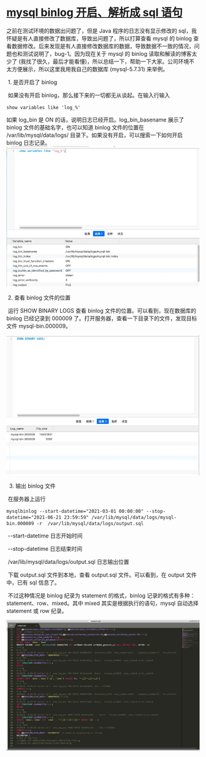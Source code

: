 # [mysql binlog 开启、解析成 sql 语句](https://my.oschina.net/u/4109273/blog/5077873)

之前在测试环境的数据出问题了，但是 Java 程序的日志没有显示修改的 sql，我怀疑是有人直接修改了数据库，导致出问题了，所以打算查看 mysql 的 binlog 查看数据修改。后来发现是有人直接修改数据库的数据，导致数据不一致的情况，问题也和测试说明了，bug-1。因为现在关于 mysql 的 binlog 读取和解读的博客太少了 (我找了很久，最后才能看懂)，所以总结一下，帮助一下大家。公司环境不太方便展示，所以这里我用我自己的数据库 (mysql-5.7.31) 来举例。

​    1. 是否开启了 binlog

​     如果没有开启 binlog，那么接下来的一切都无从谈起。在输入行输入

```
show variables like 'log_%'
```

 如果 log_bin 是 ON 的话，说明日志已经开启。log_bin_basename 展示了 binlog 文件的基础名字，也可以知道 binlog 文件的位置在 /var/lib/mysql/data/logs/ 目录下。如果没有开启，可以搜索一下如何开启 binlog 日志记录。![up-e042417556e1914e5af39b6c64dcb35bf16](../imgs/up-e042417556e1914e5af39b6c64dcb35bf16.webp)

​    2. 查看 binlog 文件的位置

​     运行 SHOW BINARY LOGS 查看 binlog 文件的位置。可以看到，现在数据库的 binlog 已经记录到 000009 了。打开服务器，查看一下目录下的文件，发现目标文件 mysql-bin.000009。

![up-f3b3259af0360f48646f5533583bed005ae](../imgs/up-f3b3259af0360f48646f5533583bed005ae.webp)

3. 输出 binlog 文件

​     在服务器上运行       

```
mysqlbinlog --start-datetime="2021-03-01 00:00:00" --stop-datetime="2021-06-21 23:59:59" /var/lib/mysql/data/logs/mysql-bin.000009 -r  /var/lib/mysql/data/logs/output.sql

```

​     --start-datetime 日志开始时间

​     --stop-datetime 日志结束时间

​     /var/lib/mysql/data/logs/output.sql 日志输出位置

​     下载 output.sql 文件到本地，查看 output.sql 文件。可以看到，在 output 文件中，已有 sql 信息了。

​     不过这种情况是 binlog 纪录为 statement 的格式，binlog 记录的格式有多种：statement、row、mixed。其中 mixed 其实是根据执行的语句，mysql 自动选择 statement 或 row 纪录。

![up-f48b68f44e89a860cb61b9d8070c65b562d](../imgs/up-f48b68f44e89a860cb61b9d8070c65b562d.webp)